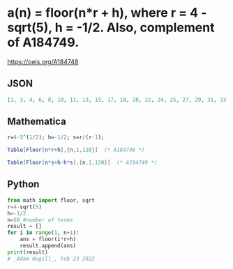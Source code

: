 # a\(n\) \= floor\(n\*r \+ h\), where r \= 4 \- sqrt\(5\), h \= \-1/2\. Also, complement of A184749\.
https://oeis.org/A184748
## JSON
```JSON
[1, 3, 4, 6, 8, 10, 11, 13, 15, 17, 18, 20, 22, 24, 25, 27, 29, 31, 33, 34, 36, 38, 40, 41, 43, 45, 47, 48, 50, 52, 54, 55, 57, 59, 61, 63, 64, 66, 68, 70, 71, 73, 75, 77, 78, 80, 82, 84, 85, 87, 89, 91, 92, 94, 96, 98, 100, 101, 103, 105, 107, 108, 110, 112, 114, 115, 117, 119, 121, 122, 124, 126, 128, 130, 131, 133]
```
## Mathematica
```Mathematica
r=4-5^(1/2); h=-1/2; s=r/(r-1);
```
```Mathematica
Table[Floor[n*r+h],{n,1,120}]  (* A184748 *)
```
```Mathematica
Table[Floor[n*s+h-h*s],{n,1,120}]  (* A184749 *)
```
## Python
```Python
from math import floor, sqrt
r=4-sqrt(5)
h=-1/2
n=50 #number of terms
result = []
for i in range(1, n+1):
    ans = floor(i*r+h)
    result.append(ans)
print(result)
# _Adam Hugill_, Feb 23 2022
```
